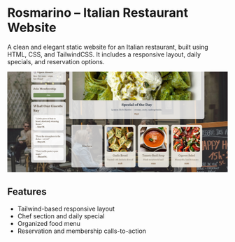 # Rosmarino – Italian Restaurant Website

A clean and elegant static website for an Italian restaurant, built using HTML, CSS, and TailwindCSS. It includes a responsive layout, daily specials, and reservation options.

<p align="center">
  <img src="Screenshot 2025-06-27 025123.png" width="600" alt="Website Preview"/>
</p>

## Features
- Tailwind-based responsive layout
- Chef section and daily special
- Organized food menu
- Reservation and membership calls-to-action
